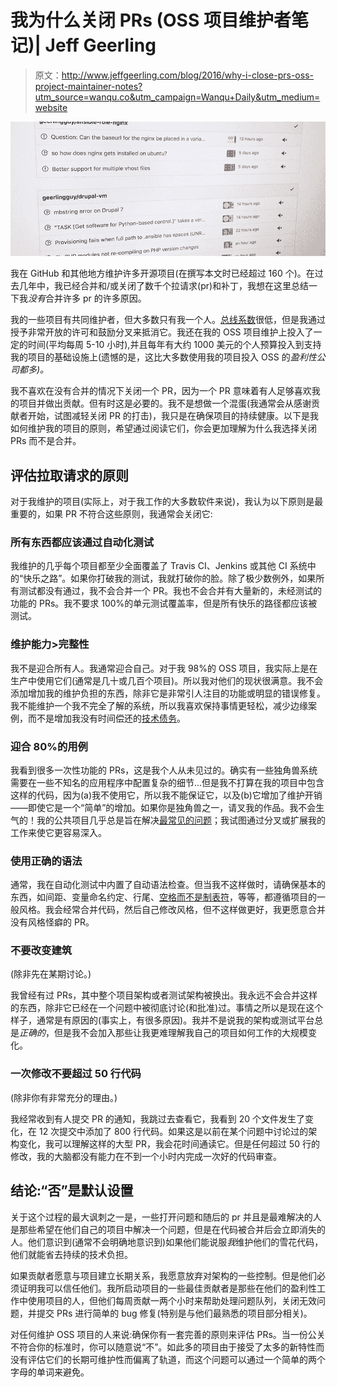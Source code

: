 # 我为什么关闭 PRs (OSS 项目维护者笔记)| Jeff Geerling

> 原文：<http://www.jeffgeerling.com/blog/2016/why-i-close-prs-oss-project-maintainer-notes?utm_source=wanqu.co&utm_campaign=Wanqu+Daily&utm_medium=website>

![GitHub project notifications geerlingguy/drupal-vm PRs](img/01304e5e776e0641efa213c156e96bf1.png)

我在 GitHub 和其他地方维护许多开源项目(在撰写本文时已经超过 160 个)。在过去几年中，我已经合并和/或关闭了数千个拉请求(pr)和补丁，我想在这里总结一下我*没有*合并许多 pr 的许多原因。

我的一些项目有共同维护者，但大多数只有我一个人。[总线系数](https://en.wikipedia.org/wiki/Bus_factor)很低，但是我通过授予非常开放的许可和鼓励分叉来抵消它。我还在我的 OSS 项目维护上投入了一定的时间(平均每周 5-10 小时),并且每年有大约 1000 美元的个人预算投入到支持我的项目的基础设施上(遗憾的是，这比大多数使用我的项目投入 OSS 的*盈利性公司都多)。*

我不喜欢在没有合并的情况下关闭一个 PR，因为一个 PR 意味着有人足够喜欢我的项目并做出贡献。但有时这是必要的。我不是想做一个混蛋(我通常会从感谢贡献者开始，试图减轻关闭 PR 的打击)，我只是在确保项目的持续健康。以下是我如何维护我的项目的原则，希望通过阅读它们，你会更加理解为什么我选择关闭 PRs 而不是合并。

## 评估拉取请求的原则

对于我维护的项目(实际上，对于我工作的大多数软件来说)，我认为以下原则是最重要的，如果 PR 不符合这些原则，我通常会关闭它:

### 所有东西都应该通过自动化测试

我维护的几乎每个项目都至少全面覆盖了 Travis CI、Jenkins 或其他 CI 系统中的“快乐之路”。如果你打破我的测试，我就打破你的脸。除了极少数例外，如果所有测试都没有通过，我不会合并一个 PR。我也不会合并有大量新的，未经测试的功能的 PRs。我不要求 100%的单元测试覆盖率，但是所有快乐的路径都应该被测试。

### 维护能力>完整性

我不是迎合所有人。我通常迎合自己。对于我 98%的 OSS 项目，我实际上是在生产中使用它们(通常是几十或几百个项目)。所以我对他们的现状很满意。我不会添加增加我的维护负担的东西，除非它是非常引人注目的功能或明显的错误修复。我不能维护一个我不完全了解的系统，所以我喜欢保持事情更轻松，减少边缘案例，而不是增加我没有时间偿还的[技术债务](http://martinfowler.com/bliki/TechnicalDebt.html)。

### 迎合 80%的用例

我看到很多一次性功能的 PRs，这是我个人从未见过的。确实有一些独角兽系统需要在一些不知名的应用程序中配置复杂的细节...但是我不打算在我的项目中包含这样的代码，因为(a)我不使用它，所以我不能保证它，以及(b)它增加了维护开销——即使它是一个“简单”的增加。如果你是独角兽之一，请叉我的作品。我不会生气的！我的公共项目几乎总是旨在解决[最常见的问题](https://en.wikipedia.org/wiki/Pareto_principle)；我试图通过分叉或扩展我的工作来使它更容易深入。

### 使用正确的语法

通常，我在自动化测试中内置了自动语法检查。但当我不这样做时，请确保基本的东西，如间距、变量命名约定、行尾、[空格而不是制表符](https://www.youtube.com/watch?v=SsoOG6ZeyUI)，等等，都遵循项目的一般风格。我会经常合并代码，然后自己修改风格，但不这样做更好，我更愿意合并没有风格怪癖的 PR。

### 不要改变建筑

(除非先在某期讨论。)

我曾经有过 PRs，其中整个项目架构或者测试架构被换出。我永远不会合并这样的东西，除非它已经在一个问题中被彻底讨论(和批准)过。事情之所以是现在这个样子，通常是有原因的(事实上，有很多原因)。我并不是说我的架构或测试平台总是*正确的*，但是我不会加入那些让我更难理解我自己的项目如何工作的大规模变化。

### 一次修改不要超过 50 行代码

(除非你有非常充分的理由。)

我经常收到有人提交 PR 的通知，我跳过去查看它，我看到 20 个文件发生了变化，在 12 次提交中添加了 800 行代码。如果这是以前在某个问题中讨论过的架构变化，我可以理解这样的大型 PR，我会花时间通读它。但是任何超过 50 行的修改，我的大脑都没有能力在不到一个小时内完成一次好的代码审查。

## 结论:“否”是默认设置

关于这个过程的最大讽刺之一是，一些打开问题和随后的 pr 并且是最难解决的人是那些希望在他们自己的项目中解决一个问题，但是在代码被合并后会立即消失的人。他们意识到(通常不会明确地意识到)如果他们能说服*我*维护他们的雪花代码，他们就能省去持续的技术负担。

如果贡献者愿意与项目建立长期关系，我愿意放弃对架构的一些控制。但是他们必须证明我可以信任他们。我所启动项目的一些最佳贡献者是那些在他们的盈利性工作中使用项目的人，但他们每周贡献一两个小时来帮助处理问题队列，关闭无效问题，并提交 PRs 进行简单的 bug 修复(特别是与他们最熟悉的项目部分相关)。

对任何维护 OSS 项目的人来说:确保你有一套完善的原则来评估 PRs。当一份公关不符合你的标准时，你可以随意说“不”。如此多的项目由于接受了太多的新特性而没有评估它们的长期可维护性而偏离了轨道，而这个问题可以通过一个简单的两个字母的单词来避免。